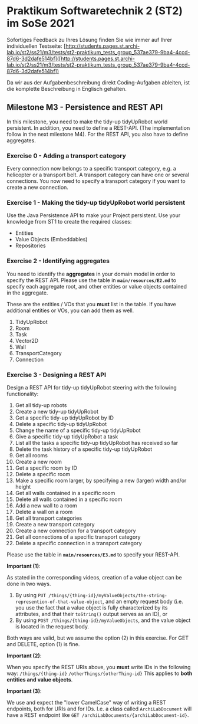# Praktikum Softwaretechnik 2 (ST2) im SoSe 2021

Sofortiges Feedback zu Ihres Lösung finden Sie wie immer auf Ihrer individuellen Testseite:
[http://students.pages.st.archi-lab.io/st2/ss21/m3/tests/st2-praktikum_tests_group_537ae379-9ba4-4ccd-87d6-3d2dafe514bf]([http://students.pages.st.archi-lab.io/st2/ss21/m3/tests/st2-praktikum_tests_group_537ae379-9ba4-4ccd-87d6-3d2dafe514bf])

Da wir aus der Aufgabenbeschreibung direkt Coding-Aufgaben ableiten, ist die komplette Beschreibung in Englisch
gehalten. 

## Milestone M3 - Persistence and REST API

In this milestone, you need to make the tidy-up tidyUpRobot world persistent. In addition, you need to define a
REST-API. (The implementation follow in the next milestone M4). For the REST API, you also have to define
aggregates.

### Exercise 0 - Adding a transport category

Every connection now belongs to a specific transport category, e.g. a helicopter or a transport belt.
A transport category can have one or several connections. You now need to specify a transport category 
if you want to create a new connection.


### Exercise 1 - Making the tidy-up tidyUpRobot world persistent

Use the Java Persistence API to make your Project persistent. Use your knowledge from ST1 to create the required 
classes:
* Entities
* Value Objects (Embeddables) 
* Repositories



### Exercise 2 - Identifying aggregates

You need to identify the **aggregates** in your domain model in order to specify the REST API. Please use the table in 
**`main/resources/E2.md`** to specify each aggregate root, and other entities or value objects contained
in the aggregate. 

These are the entities / VOs that you **must** list in the table. If you have additional entities or VOs, you can
add them as well. 

1. TidyUpRobot 
1. Room
1. Task
1. Vector2D
1. Wall
1. TransportCategory
1. Connection


### Exercise 3 - Designing a REST API

Design a REST API for tidy-up tidyUpRobot steering with the following functionality:

1. Get all tidy-up robots
1. Create a new tidy-up tidyUpRobot
1. Get a specific tidy-up tidyUpRobot by ID
1. Delete a specific tidy-up tidyUpRobot
1. Change the name of a specific tidy-up tidyUpRobot
1. Give a specific tidy-up tidyUpRobot a task
1. List all the tasks a specific tidy-up tidyUpRobot has received so far
1. Delete the task history of a specific tidy-up tidyUpRobot
1. Get all rooms
1. Create a new room
1. Get a specific room by ID
1. Delete a specific room
1. Make a specific room larger, by specifying a new (larger) width and/or height
1. Get all walls contained in a specific room
1. Delete all walls contained in a specific room
1. Add a new wall to a room
1. Delete a wall on a room
1. Get all transport categories
1. Create a new transport category
1. Create a new connection for a transport category
1. Get all connections of a specific transport category
1. Delete a specific connection in a transport category

Please use the table in **`main/resources/E3.md`** to specify your REST-API.
 
**Important (1)**: 

As stated in the corresponding videos, creation of a value object can be done in two ways. 
1. By using `PUT /things/{thing-id}/myValueObjects/the-string-represention-of-that-value-object`, 
    and an empty request body (i.e. you use the fact that a value object is fully characterized by its
    attributes, and that their `toString()` output serves as an ID), or
2. By using `POST /things/{thing-id}/myValueObjects`, and the value object is located in the request
    body. 

Both ways are valid, but we assume the option (2) in this exercise. For GET and DELETE, option (1) is fine.

**Important (2)**: 

When you specify the REST URIs above, you **must** write IDs in the following way: 
`/things/{thing-id}`
`/otherThings/{otherThing-id}`
This applies to **both entities and value objects**.  


**Important (3)**: 

We use and expect the "lower CamelCase" way of writing a REST endpoints, both for URIs and for IDs. 
I.e. a class called `ArchiLabDocument` will have a REST endpoint like `GET /archiLabDocuments/{archiLabDocument-id}`.




